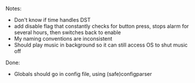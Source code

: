Notes:
* Don't know if time handles DST
* add disable flag that constantly checks for button press, stops alarm for several hours, then switches back to enable
* My naming conventions are inconsistent
* Should play music in background so it can still access OS to shut music off

Done:
* Globals should go in config file, using (safe)configparser